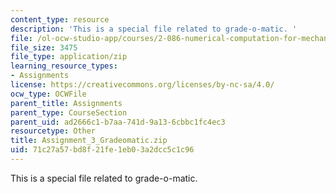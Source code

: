 ```yaml
---
content_type: resource
description: 'This is a special file related to grade-o-matic. '
file: /ol-ocw-studio-app/courses/2-086-numerical-computation-for-mechanical-engineers-spring-2013/71c27a57bd8f21fe1eb03a2dcc5c1c96_Assignment_3_Gradeomatic.zip
file_size: 3475
file_type: application/zip
learning_resource_types:
- Assignments
license: https://creativecommons.org/licenses/by-nc-sa/4.0/
ocw_type: OCWFile
parent_title: Assignments
parent_type: CourseSection
parent_uid: ad2666c1-b7aa-741d-9a13-6cbbc1fc4ec3
resourcetype: Other
title: Assignment_3_Gradeomatic.zip
uid: 71c27a57-bd8f-21fe-1eb0-3a2dcc5c1c96
---
```

This is a special file related to grade-o-matic. 